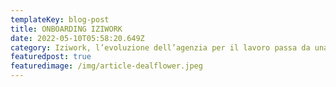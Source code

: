 ```yaml
---
templateKey: blog-post
title: ONBOARDING IZIWORK
date: 2022-05-10T05:58:20.649Z
category: Iziwork, l’evoluzione dell’agenzia per il lavoro passa da una “super app”
featuredpost: true
featuredimage: /img/article-dealflower.jpeg
---
```

